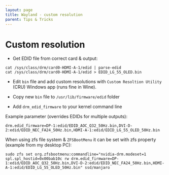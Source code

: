 ```yaml
---
layout: page
title: Wayland - custom resolution
parent: Tips & Tricks
---
```


# Custom resolution

- Get EDID file from correct card & output:

``` shell
cat /sys/class/drm/card0-HDMI-A-1/edid | parse-edid
cat /sys/class/drm/card0-HDMI-A-1/edid > EDID_LG_55_OLED.bin
```

- Edit `bin` file and add custom resolutions with `Custom Resoltion Utility` (CRU) Windows app (runs fine in Wine).

- Copy new `bin` file to `/usr/lib/firmware/edid` folder

- Add `drm_edid_firmware` to your kernel command line

Example parameter (overrides EDIDs for multiple outputs):

``` shell
drm.edid_firmware=DP-1:edid/EDID_AOC_Q32_50Hz.bin,DVI-D-2:edid/EDID_NEC_FA24_50Hz.bin,HDMI-A-1:edid/EDID_LG_55_OLED_50Hz.bin
```

When using zfs file system & `ZFSBootMenu` it can be set with zfs property (example from my desktop PC):

``` shell
sudo zfs set org.zfsbootmenu:commandline="nvidia-drm.modeset=1 spl.spl_hostid=0x00bab10c rw drm.edid_firmware=DP-1:edid/EDID_AOC_Q32_50Hz.bin,DVI-D-2:edid/EDID_NEC_FA24_50Hz.bin,HDMI-A-1:edid/EDID_LG_55_OLED_50Hz.bin" ssd/manjaro
```

